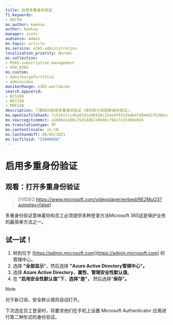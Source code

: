 ```yaml
---
title: 启用多重身份验证
f1.keywords:
- NOCSH
ms.author: kwekua
author: kwekua
manager: scotv
audience: Admin
ms.topic: article
ms.service: o365-administration
localization_priority: Normal
ms.collection:
- M365-subscription-management
- Adm_O365
ms.custom:
- AdminSurgePortfolio
- adminvideo
monikerRange: o365-worldwide
search.appverid:
- BCS160
- MET150
- MOE150
description: 了解如何启用多重身份验证（有时称为双因素身份验证）。
ms.openlocfilehash: 7c53417cc4ba8591a5b928c25ee4f0152b4b4fd946657b368ce7aa2a4618824e
ms.sourcegitcommit: a1b66e1e80c25d14d67a9b46c79ec7245d88e045
ms.translationtype: MT
ms.contentlocale: zh-CN
ms.lasthandoff: 08/05/2021
ms.locfileid: "53809458"
---
```

# <a name="turn-on-multifactor-authentication"></a>启用多重身份验证

## <a name="watch-turn-on-multifactor-authentication"></a>观看：打开多重身份验证

> [!VIDEO https://www.microsoft.com/videoplayer/embed/RE2MuO3?autoplay=false]

多重身份验证意味着你和员工必须提供多种登录方法Microsoft 365这是保护业务的最简单方法之一。

## <a name="try-it"></a>试一试！

1. 转到位于 [https://admin.microsoft.com](https://admin.microsoft.com) 的管理中心。
1. 选择 **"全部显示**"，然后选择 **"Azure Active Directory管理中心"。**
1. 选择 **Azure Active Directory、****属性****、管理安全性默认值**。
1. 在 **"启用安全性默认值"下**，**选择"是"，** 然后选择"**保存"。**

> [!NOTE]
> 对于新订阅，安全默认值将自动打开。

下次选定员工登录时，将要求他们在手机上设置 Microsoft Authenticator 应用进行第二种形式的身份验证。
